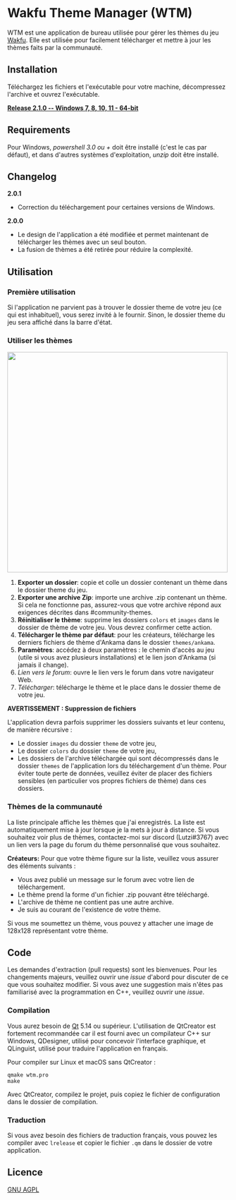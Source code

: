 # Wakfu Theme Manager (WTM)

WTM est une application de bureau utilisée pour gérer les thèmes du jeu [Wakfu](https://www.wakfu.com). Elle est utilisée pour facilement télécharger et mettre à jour les thèmes faits par la communauté.

## Installation

Téléchargez les fichiers et l'exécutable pour votre machine, décompressez l'archive et ouvrez l'exécutable.

[**Release 2.1.0 -- Windows 7, 8, 10, 11 - 64-bit**](https://www.dropbox.com/scl/fi/t2ccpp5w1iu3qhq3lwz3s/WTM_2_1_0.zip?rlkey=kaf765wyrpbptblnz127soxyf&dl=1)

## Requirements

Pour Windows, *powershell 3.0 ou +* doit être installé (c'est le cas par défaut), et dans d'autres systèmes d'exploitation, *unzip* doit être installé.

## Changelog

**2.0.1**
* Correction du téléchargement pour certaines versions de Windows.

**2.0.0**
* Le design de l'application a été modifiée et permet maintenant de télécharger les thèmes avec un seul bouton.
* La fusion de thèmes a été retirée pour réduire la complexité.

## Utilisation

### Première utilisation

Si l'application ne parvient pas à trouver le dossier theme de votre jeu (ce qui est inhabituel), vous serez invité à le fournir. Sinon, le dossier theme du jeu sera affiché dans la barre d'état.

### Utiliser les thèmes

<img src="https://user-images.githubusercontent.com/15910330/232262445-7e62a5a3-8c0a-4ac2-83ee-590c783549a7.png" width="500">

1. **Exporter un dossier**: copie et colle un dossier contenant un thème dans le dossier theme du jeu.
2. **Exporter une archive Zip**: importe une archive .zip contenant un thème. Si cela ne fonctionne pas, assurez-vous que votre archive répond aux exigences décrites dans #community-themes.
3. **Réinitialiser le thème**: supprime les dossiers `colors` et `images` dans le dossier de thème de votre jeu. Vous devrez confirmer cette action.
4. **Télécharger le thème par défaut**: pour les créateurs, télécharge les derniers fichiers de thème d'Ankama dans le dossier `themes/ankama`.
5. **Paramètres**: accédez à deux paramètres : le chemin d'accès au jeu (utile si vous avez plusieurs installations) et le lien json d'Ankama (si jamais il change).
6. *Lien vers le forum*: ouvre le lien vers le forum dans votre navigateur Web.
7. *Télécharger*: télécharge le thème et le place dans le dossier theme de votre jeu.

**AVERTISSEMENT : Suppression de fichiers**

L'application devra parfois supprimer les dossiers suivants et leur contenu, de manière récursive :
* Le dossier `images` du dossier `theme` de votre jeu,
* Le dossier `colors` du dossier `theme` de votre jeu,
* Les dossiers de l'archive téléchargée qui sont décompressés dans le dossier `themes` de l'application lors du téléchargement d'un thème.
    Pour éviter toute perte de données, veuillez éviter de placer des fichiers sensibles (en particulier vos propres fichiers de thème) dans ces dossiers.

### Thèmes de la communauté

La liste principale affiche les thèmes que j'ai enregistrés. La liste est automatiquement mise à jour lorsque je la mets à jour à distance. Si vous souhaitez voir plus de thèmes, contactez-moi sur discord (Lutzi#3767) avec un lien vers la page du forum du thème personnalisé que vous souhaitez.

**Créateurs:**
Pour que votre thème figure sur la liste, veuillez vous assurer des éléments suivants :

* Vous avez publié un message sur le forum avec votre lien de téléchargement.
* Le thème prend la forme d'un fichier .zip pouvant être téléchargé.
* L'archive de thème ne contient pas une autre archive.
* Je suis au courant de l'existence de votre thème.

Si vous me soumettez un thème, vous pouvez y attacher une image de 128x128 représentant votre thème.

## Code

Les demandes d'extraction (pull requests) sont les bienvenues. Pour les changements majeurs, veuillez ouvrir une *issue* d'abord pour discuter de ce que vous souhaitez modifier. Si vous avez une suggestion mais n'êtes pas familiarisé avec la programmation en C++, veuillez ouvrir une *issue*.

### Compilation

Vous aurez besoin de [Qt](https://www.qt.io/) 5.14 ou supérieur. L'utilisation de QtCreator est fortement recommandée car il est fourni avec un compilateur C++ sur Windows, QDesigner, utilisé pour concevoir l'interface graphique, et QLinguist, utilisé pour traduire l'application en français.

Pour compiler sur Linux et macOS sans QtCreator :

```console
qmake wtm.pro
make
```

Avec QtCreator, compilez le projet, puis copiez le fichier de configuration dans le dossier de compilation.

### Traduction
Si vous avez besoin des fichiers de traduction français, vous pouvez les compiler avec `lrelease` et copier le fichier `.qm` dans le dossier de votre application.

## Licence
[GNU AGPL](https://choosealicense.com/licenses/agpl-3.0/)
